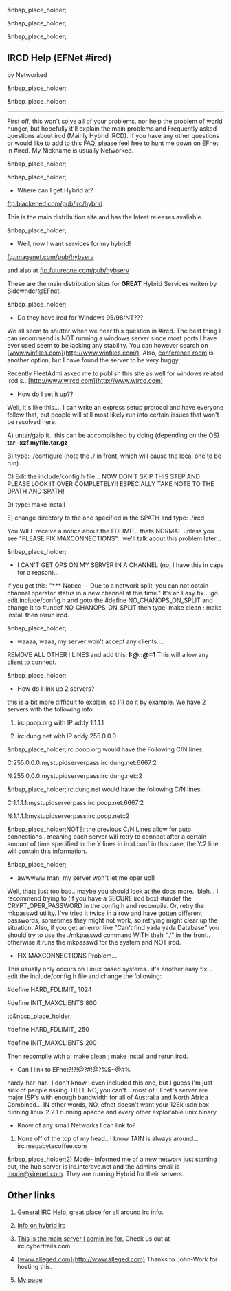 &nbsp_place_holder;

&nbsp_place_holder;

&nbsp_place_holder;

##  IRCD Help (EFNet #ircd)

by Networked

  
&nbsp_place_holder;

&nbsp_place_holder;

* * *

First off, this won't solve all of your problems, nor help the problem of
world hunger, but hopefully it'll explain the main problems and Frequently
asked questions about ircd (Mainly Hybrid IRCD). If you have any other
questions or would like to add to this FAQ, please feel free to hunt me down
on EFnet in #ircd. My Nickname is usually Networked.

&nbsp_place_holder;

&nbsp_place_holder;

  * Where can I get Hybrid at?
  
[ftp.blackened.com/pub/irc/hybrid](ftp://ftp.blackened.com/pub/irc/hybrid)

This is the main distribution site and has the latest releases avaliable.

&nbsp_place_holder;

  * Well, now I want services for my hybrid!
  
[ftp.magenet.com/pub/hybserv](ftp://ftp.magenet.com/pub/hybserv)

and also at
[ftp.futureone.com/pub/hybserv](ftp://ftp.futureone.com/pub/hybserv)

These are the main distribution sites for **GREAT** Hybrid Services writen by
Sidewnder@EFnet.

&nbsp_place_holder;

  * Do they have ircd for Windows 95/98/NT???
  
We all seem to shutter when we hear this question in #ircd. The best thing I
can recommend is NOT running a windows server since most ports I have ever
used seem to be lacking any stability. You can however search on
[www.winfiles.com](http://www.winfiles.com/). Also, [conference
room](http://www.webmaster.com) is another option, but I have found the server
to be very buggy.

Recently FleetAdmi asked me to publish this site as well for windows related
ircd's.. [http://www.wircd.com](http://www.wircd.com)

  * How do I set it up??
  
Well, it's like this.... I can write an express setup protocol and have
everyone follow that, but people will still most likely run into certain
issues that won't be resolved here.

A) untar/gzip it.. this can be accomplished by doing (depending on the OS)
**tar -xzf myfile.tar.gz**

B) type: ./configure (note the ./ in front, which will cause the local one to
be run).

C) Edit the include/config.h file... NOW DON'T SKIP THIS STEP AND PLEASE LOOK
IT OVER COMPLETELY!! ESPECIALLY TAKE NOTE TO THE DPATH AND SPATH!

D) type: make install

E) change directory to the one specified in the SPATH and type: ./ircd

You WILL receive a notice about the FDLIMIT.. thats NORMAL unless you see
"PLEASE FIX MAXCONNECTIONS".. we'll talk about this problem later...

&nbsp_place_holder;

  * I CAN'T GET OPS ON MY SERVER IN A CHANNEL (no, I have this in caps for a reason)...
  
If you get this: "*** Notice -- Due to a network split, you can not obtain
channel operator status in a new channel at this time." It's an Easy fix... go
edit include/config.h and goto the #define NO_CHANOPS_ON_SPLIT and change it
to #undef NO_CHANOPS_ON_SPLIT then type: make clean ; make install then rerun
ircd.

&nbsp_place_holder;

  * waaaa, waaa, my server won't accept any clients....
  
REMOVE ALL OTHER I LINES and add this: **I:*@*::*@*::1** This will allow any
client to connect.

&nbsp_place_holder;

  * How do I link up 2 servers?
  
this is a bit more difficult to explain, so I'll do it by example. We have 2
servers with the following info:

1) irc.poop.org with IP addy 1.1.1.1

2) irc.dung.net with IP addy 255.0.0.0

&nbsp_place_holder;irc.poop.org would have the Following C/N lines:

C:255.0.0.0:mystupidserverpass:irc.dung.net:6667:2

N:255.0.0.0:mystupidserverpass:irc.dung.net::2

&nbsp_place_holder;irc.dung.net would have the following C/N lines:

C:1.1.1.1:mystupidserverpass:irc.poop.net:6667:2

N:1.1.1.1:mystupidserverpass:irc.poop.net::2

&nbsp_place_holder;NOTE: the previous C/N Lines allow for auto connections..
meaning each server will retry to connect after a certain amount of time
specified in the Y lines in ircd.conf in this case, the Y:2 line will contain
this information.

&nbsp_place_holder;

  * awwwww man, my server won't let me oper up!!
  
Well, thats just too bad.. maybe you should look at the docs more.. bleh... I
recommend trying to (if you have a SECURE ircd box) #undef the
CRYPT_OPER_PASSWORD in the config.h and recompile. Or, retry the mkpasswd
utility. I've tried it twice in a row and have gotten different passwords,
sometimes they might not work, so retrying might clear up the situation. Also,
if you get an error like "Can't find yada yada Database" you should try to use
the ./mkpasswd command WITH theh "./" in the front.. otherwise it runs the
mkpasswd for the system and NOT ircd.

  * FIX MAXCONNECTIONS Problem...
  
This usually only occurs on Linux based systems.. it's another easy fix...
edit the include/config.h file and change the following:

#define HARD_FDLIMIT_ 1024

#define INIT_MAXCLIENTS 800

to&nbsp_place_holder;

#define HARD_FDLIMIT_ 250

#define INIT_MAXCLIENTS 200

Then recompile with a: make clean ; make install and rerun ircd.

  * Can I link to EFnet?!?!@?#!@?%$~@#%
  
hardy-har-har.. I don't know I even included this one, but I guess I'm just
sick of people asking. HELL NO, you can't... most of EFnet's server are major
ISP's with enough bandwidth for all of Australia and North Africa Combined...
IN other words, NO, efnet doesn't want your 128k isdn box running linux 2.2.1
running apache and every other exploitable unix binary.

  * Know of any small Networks I can link to?
  
1) None off of the top of my head.. I know TAIN is always around...
irc.megabytecoffee.com

&nbsp_place_holder;2) Mode- informed me of a new network just starting out,
the hub server is irc.interave.net and the admins email is
[mode@kirenet.com](mailto:mode@kirenet.com). They are running Hybrid for their
servers.

##  Other links

1) [General IRC Help](http://www.irchelp.org), great place for all around irc
info.

2) [Info on hybrid irc](http://info.hybrid.net)

3) [This is the main server I admin irc for.](http://www.cybertrails.com)
Check us out at irc.cybertrails.com

4) [www.alleged.com](http://www.alleged.com) Thanks to John-Work for hosting
this.

5) [My page](http://users.nni.com/techno)

